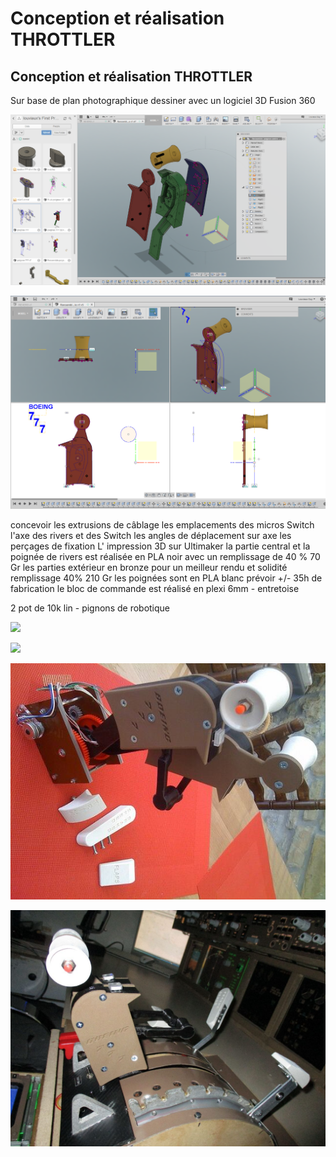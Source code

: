 # Conception et réalisation  THROTTLER

## Conception et réalisation   THROTTLER

Sur base de plan photographique dessiner avec un logiciel 3D Fusion 360

![](../.gitbook/assets/image%20%2817%29.png)

![](../.gitbook/assets/image%20%2827%29.png)

concevoir les extrusions de câblage les emplacements des micros Switch l'axe des rivers et des Switch les angles de déplacement sur axe les perçages de fixation L' impression 3D sur Ultimaker la partie central et la poignée de rivers est réalisée en PLA noir avec un remplissage de 40 % 70 Gr les parties extérieur en bronze pour un meilleur rendu et solidité remplissage 40% 210 Gr les poignées sont en PLA blanc prévoir +/- 35h de fabrication le bloc de commande est réalisé en plexi 6mm - entretoise 

2 pot de 10k lin - pignons de robotique

![](https://hackpad-attachments.imgix.net/hackpad.com_HUfptQb0hsX_p.672700_1487935756501_IMG_0612.JPG?fit=max&w=882)

![](https://hackpad-attachments.imgix.net/hackpad.com_HUfptQb0hsX_p.672700_1488238698015_IMG_0048.JPG?fit=max&w=882)

![](../.gitbook/assets/image%20%2829%29.png)

![](../.gitbook/assets/image%20%2832%29.png)


